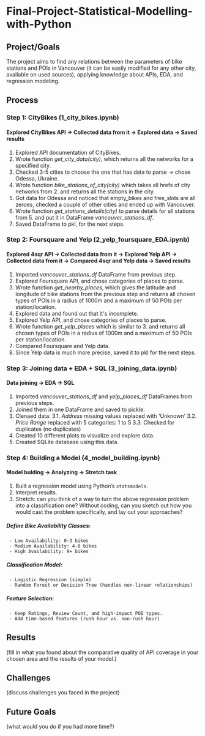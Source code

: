 # Final-Project-Statistical-Modelling-with-Python

## Project/Goals
The project aims to find any relations between the parameters of bike stations and POIs in Vancouver (it can be easily modified for any other city, available on used sources), applying knowledge about APIs, EDA, and regression modeling. 

## Process
### Step 1: CityBikes (1_city_bikes.ipynb)
#### Explored CityBikes API -> Collected data from it -> Explored data -> Saved results

1. Explored API documentation of CityBikes.
2. Wrote function _get_city_data(city)_, which returns all the networks for a specified city.
3. Checked 3-5 cities to choose the one that has data to parse -> chose Odessa, Ukraine.
4. Wrote function _bike_stations_of_city(city)_ which takes all hrefs of city networks from 2. and returns all the stations in the city.
5. Got data for Odessa and noticed that empty_bikes and free_slots are all zeroes, checked a couple of other cities and ended up with Vancouver.
6. Wrote function _get_stations_details(city)_ to parse details for all stations from 5. and put it in DataFrame _vancouver_stations_df_.
7. Saved DataFrame to pkl, for the next steps.

### Step 2: Foursquare and Yelp (2_yelp_foursquare_EDA.ipynb)
#### Explored 4sqr API -> Collected data from it -> Explored Yelp API -> Collected data from it -> Compared 4sqr and Yelp data -> Saved results

1. Imported _vancouver_stations_df_ DataFrame from previous step.
2. Explored Foursquare API, and chose categories of places to parse.
3. Wrote function _get_nearby_places_, which gives the latitude and longitude of bike stations from the previous step and returns all chosen types of POIs in a radius of 1000m and a maximum of 50 POIs per station/location.
4. Explored data and found out that it's incomplete.
5. Explored Yelp API, and chose categories of places to parse.
6. Wrote function _get_yelp_places_ which is similar to 3. and returns all chosen types of POIs in a radius of 1000m and a maximum of 50 POIs per station/location.
7. Compared Foursquare and Yelp data.
8. Since Yelp data is much more precise, saved it to pkl for the next steps.


### Step 3: Joining data + EDA + SQL (3_joining_data.ipynb)
#### Data joining -> EDA -> SQL

1. Imported _vancouver_stations_df_ and _yelp_places_df_ DataFrames from previous steps.
2. Joined them in one DataFrame and saved to pickle.
3. Clenaed data:
     3.1. _Address_ missing values replaced with 'Unknown'
     3.2. _Price Range_ replaced with 5 categories: 1 to 5
     3.3. Checked for duplicates (no duplicates)
5. Created 10 different plots to visualize and explore data.
6. Created SQLite database using this data.


### Step 4: Building a Model (4_model_building.ipynb)
#### Model bulding -> Analyzing -> Stretch task

1. Built a regression model using Python’s `statsmodels`.
2. Interpret results.
3. Stretch: can you think of a way to turn the above regression problem into a classification one? Without coding, can you sketch out how you would cast the problem specifically, and lay out your approaches?


 ##### Define Bike Availability Classes:

     - Low Availability: 0-3 bikes
     - Medium Availability: 4-8 bikes
     - High Availability: 9+ bikes

##### Classification Model:
 
     - Logistic Regression (simple)
     - Random Forest or Decision Tree (handles non-linear relationships)

##### Feature Selection:
 
     - Keep Ratings, Review Count, and high-impact POI types.
     - Add time-based features (rush hour vs. non-rush hour)



## Results
(fill in what you found about the comparative quality of API coverage in your chosen area and the results of your model.)

## Challenges 
(discuss challenges you faced in the project)

## Future Goals
(what would you do if you had more time?)
